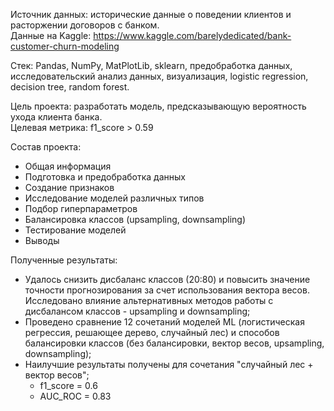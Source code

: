 Источник данных: исторические данные о поведении клиентов и расторжении договоров с банком. \
Данные на Kaggle: https://www.kaggle.com/barelydedicated/bank-customer-churn-modeling

Стек: Pandas, NumPy, MatPlotLib, sklearn, предобработка данных, исследовательский анализ данных, визуализация, logistic regression, decision tree, random forest.

Цель проекта: разработать модель, предсказывающую вероятность ухода клиента банка. \
Целевая метрика: f1_score > 0.59 

Состав проекта:
- Общая информация
- Подготовка и предобработка данных
- Создание признаков
- Исследование моделей различных типов 
- Подбор гиперпараметров
- Балансировка классов (upsampling, downsampling)
- Тестирование моделей
- Выводы

Полученные результаты:
- Удалось снизить дисбаланс классов (20:80) и повысить значение точности прогнозирования за счет использования вектора весов. Исследовано влияние альтернативных методов работы с дисбалансом классов - upsampling и downsampling;
- Проведено сравнение 12 сочетаний моделей ML (логистическая регрессия, решающее дерево, случайный лес) и способов балансировки классов (без балансировки, вектор весов, upsampling, downsampling);
- Наилучшие результаты получены для сочетания "случайный лес + вектор весов";
  - f1_score = 0.6
  - AUC_ROC = 0.83
